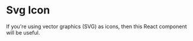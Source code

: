 # Svg Icon

If you're using vector graphics (SVG) as icons, then this React component will be useful.
